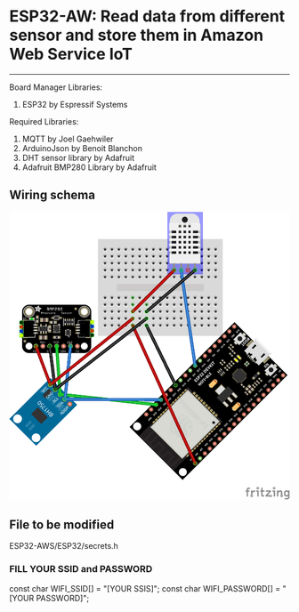 # ESP32-AW: Read data from different sensor and store them in Amazon Web Service IoT
***
Board Manager Libraries:
1. ESP32 by Espressif Systems

Required Libraries:
1. MQTT by Joel Gaehwiler
2. ArduinoJson by Benoit Blanchon
3. DHT sensor library by Adafruit
4. Adafruit BMP280 Library by Adafruit

## Wiring schema
![image description](Wiring/Weather_station_wiring.png)

## File to be modified

ESP32-AWS/ESP32/secrets.h

### FILL YOUR SSID and PASSWORD
const char WIFI_SSID[] = "[YOUR SSIS]";
const char WIFI_PASSWORD[] = "[YOUR PASSWORD]"; 